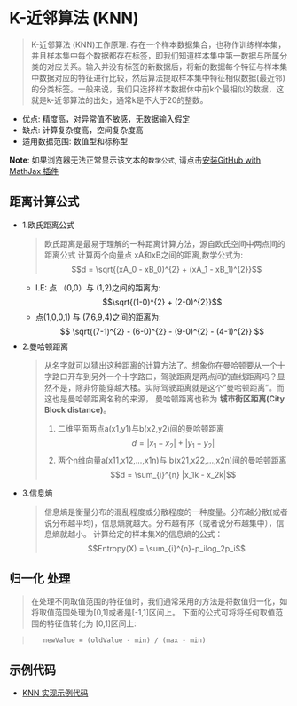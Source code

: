 # K-近邻算法 (KNN)
> K-近邻算法 (KNN)工作原理: 存在一个样本数据集合，也称作训练样本集，并且样本集中每个数据都存在标签，即我们知道样本集中第一数据与所属分类的对应关系。输入并没有标签的新数据后，将新的数据每个特征与样本集中数据对应的特征进行比较，然后算法提取样本集中特征相似数据(最近邻)的分类标签。一般来说，我们只选择样本数据休中前k个最相似的数据，这就是k-近邻算法的出处，通常k是不大于20的整数。

* 优点: 精度高，对异常值不敏感，无数据输入假定
* 缺点: 计算复杂度高，空间复杂度高
* 适用数据范围: 数值型和标称型

**Note**: 如果浏览器无法正常显示该文本的`数学公式`, 请点击[安装GitHub with MathJax 插件](https://chrome.google.com/webstore/detail/github-with-mathjax/ioemnmodlmafdkllaclgeombjnmnbima/related)

## 距离计算公式
* 1.欧氏距离公式
  > 欧氏距离是最易于理解的一种距离计算方法，源自欧氏空间中两点间的距离公式
  > 计算两个向量点 xA和xB之间的距离,数学公式为:
  > $$d = \sqrt{(xA_0 - xB_0)^{2} + (xA_1 - xB_1)^{2}}$$
    * I.E: 点 （0,0）与 (1,2)之间的距离为:
    $$\sqrt{(1-0)^{2} + (2-0)^{2}}$$
    * 点(1,0,0,1) 与 (7,6,9,4)之间的距离为:
    $$ \sqrt{(7-1)^{2} - (6-0)^{2} - (9-0)^{2} - (4-1)^{2}} $$
* 2.曼哈顿距离
  > 从名字就可以猜出这种距离的计算方法了。想象你在曼哈顿要从一个十字路口开车到另外一个十字路口，驾驶距离是两点间的直线距离吗？显然不是，除非你能穿越大楼。实际驾驶距离就是这个“曼哈顿距离”。而这也是曼哈顿距离名称的来源， 曼哈顿距离也称为 **城市街区距离(City Block distance)**。
  > 1. 二维平面两点a(x1,y1)与b(x2,y2)间的曼哈顿距离
  > $$d= |x_1 - x_2| + |y_1 - y_2|$$
  > 2. 两个n维向量a(x11,x12,…,x1n)与 b(x21,x22,…,x2n)间的曼哈顿距离
  > $$d = \sum_{i}^{n} |x_1k - x_2k|$$
* 3.信息熵
  > 信息熵是衡量分布的混乱程度或分散程度的一种度量。分布越分散(或者说分布越平均)，信息熵就越大。分布越有序（或者说分布越集中），信息熵就越小。
  > 计算给定的样本集X的信息熵的公式：
  > $$Entropy(X) = \sum_{i}^{n}-p_ilog_2p_i$$


## 归一化 处理
> 在处理不同取值范围的特征值时，我们通常采用的方法是将数值归一化，如将取值范围处理为[0,1]或者是[-1,1]区间上。
> 下面的公式可将将任何取值范围的特征值转化为 [0,1]区间上:


>        newValue = (oldValue - min) / (max - min)  


## 示例代码
- [KNN 实现示例代码](https://github.com/yorkLiu/KeepReading/blob/master/%E6%9C%BA%E5%99%A8%E5%AD%A6%E4%B9%A0%E5%AE%9E%E6%88%98Peter%E8%91%97-%E7%AC%94%E8%AE%B0/Code/kNN.ipynb)
